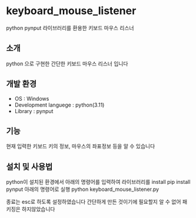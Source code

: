 # keyboard_mouse_listener
python pynput 라이브러리를 환용한 키보드 마우스 리스너

## 소개
python 으로 구현한 간단한 키보드 마우스 리스너 입니다

## 개발 환경
  - OS : Windows
  - Development languege : python(3.11)
  - Library : pynput

## 기능
현재 입력한 키보드 키의 정보, 마우스의 좌표정보 등을 알 수 있습니다

## 설치 및 사용법
python이 설치된 환경에서 아래의 명령어를 입력하여 라이브러리를 install
pip install pynput
아래의 명령어로 실행
python keyboard_mouse_listener.py

종료는 esc로 하도록 설정하였습니다
간단하게 만든 것이기에 필요할지 알 수 없어 패키징은 하지않았습니다
